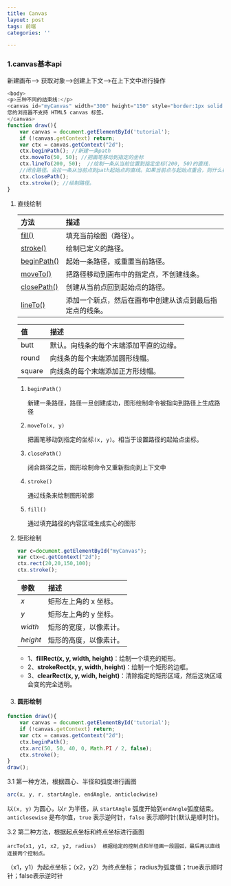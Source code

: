 ```yaml
---
title: Canvas
layout: post
tags: 前端
categories: ''

---
```


### 1.canvas基本api

新建画布--> 获取对象-->创建上下文-->在上下文中进行操作

```javascript
<body>
<p>三种不同的结束线:</p>
<canvas id="myCanvas" width="300" height="150" style="border:1px solid #d3d3d3;">
您的浏览器不支持 HTML5 canvas 标签。
</canvas>
function draw(){
    var canvas = document.getElementById('tutorial');
    if (!canvas.getContext) return;
    var ctx = canvas.getContext("2d");
    ctx.beginPath(); //新建一条path
    ctx.moveTo(50, 50); //把画笔移动到指定的坐标
    ctx.lineTo(200, 50);  //绘制一条从当前位置到指定坐标(200, 50)的直线.
    //闭合路径。会拉一条从当前点到path起始点的直线。如果当前点与起始点重合，则什么都不做
    ctx.closePath();
    ctx.stroke(); //绘制路径。
}
```

1. 直线绘制

   | 方法                                                         | 描述                                                     |
   | :----------------------------------------------------------- | :------------------------------------------------------- |
   | [fill()](https://www.runoob.com/tags/canvas-fill.html)       | 填充当前绘图（路径）。                                   |
   | [stroke()](https://www.runoob.com/tags/canvas-stroke.html)   | 绘制已定义的路径。                                       |
   | [beginPath()](https://www.runoob.com/tags/canvas-beginpath.html) | 起始一条路径，或重置当前路径。                           |
   | [moveTo()](https://www.runoob.com/tags/canvas-moveto.html)   | 把路径移动到画布中的指定点，不创建线条。                 |
   | [closePath()](https://www.runoob.com/tags/canvas-closepath.html) | 创建从当前点回到起始点的路径。                           |
   | [lineTo()](https://www.runoob.com/tags/canvas-lineto.html)   | 添加一个新点，然后在画布中创建从该点到最后指定点的线条。 |

   | 值     | 描述                                   |
   | :----- | :------------------------------------- |
   | butt   | 默认。向线条的每个末端添加平直的边缘。 |
   | round  | 向线条的每个末端添加圆形线帽。         |
   | square | 向线条的每个末端添加正方形线帽。       |

   1. `beginPath()`

      新建一条路径，路径一旦创建成功，图形绘制命令被指向到路径上生成路径

   2. `moveTo(x, y)`

      把画笔移动到指定的坐标`(x, y)`。相当于设置路径的起始点坐标。

   3. `closePath()`

      闭合路径之后，图形绘制命令又重新指向到上下文中

   4. `stroke()`

      通过线条来绘制图形轮廓

   5. `fill()`

      通过填充路径的内容区域生成实心的图形

2. 矩形绘制

   ```javascript
   var c=document.getElementById("myCanvas");
   var ctx=c.getContext("2d");
   ctx.rect(20,20,150,100);
   ctx.stroke();
   ```

   | 参数     | 描述                   |
   | :------- | :--------------------- |
   | *x*      | 矩形左上角的 x 坐标。  |
   | *y*      | 矩形左上角的 y 坐标。  |
   | *width*  | 矩形的宽度，以像素计。 |
   | *height* | 矩形的高度，以像素计。 |

   - 1、**fillRect(x, y, width, height)**：绘制一个填充的矩形。
   - 2、**strokeRect(x, y, width, height)**：绘制一个矩形的边框。
   - 3、**clearRect(x, y, widh, height)**：清除指定的矩形区域，然后这块区域会变的完全透明。

3. #### 圆形绘制

```javascript
function draw(){
    var canvas = document.getElementById('tutorial');
    if (!canvas.getContext) return;
    var ctx = canvas.getContext("2d");
    ctx.beginPath();
    ctx.arc(50, 50, 40, 0, Math.PI / 2, false);
    ctx.stroke();
}
draw();
```

3.1 第一种方法，根据圆心、半径和弧度进行画图

```javascript
arc(x, y, r, startAngle, endAngle, anticlockwise)
```

以`(x, y)` 为圆心，以`r` 为半径，从 `startAngle` 弧度开始到`endAngle`弧度结束。`anticlosewise` 是布尔值，`true` 表示逆时针，`false` 表示顺时针(默认是顺时针)。

3.2 第二种方法，根据起点坐标和终点坐标进行画图

```
arcTo(x1, y1, x2, y2, radius)  根据给定的控制点和半径画一段圆弧，最后再以直线连接两个控制点。
```

（x1，y1）为起点坐标；（x2，y2）为终点坐标； radius为弧度值；true表示顺时针；false表示逆时针
